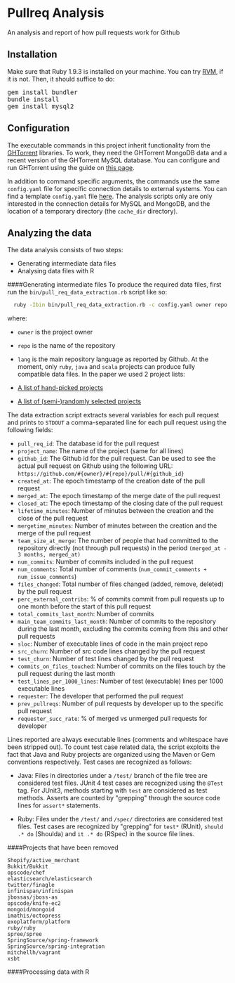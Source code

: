 # Pullreq Analysis

An analysis and report of how pull requests work for Github

## Installation

Make sure that Ruby 1.9.3 is installed on your machine. You can 
try [RVM](https://rvm.io/), if it is not. Then, it should suffice
to do:

<pre>
gem install bundler
bundle install
gem install mysql2
</pre>

## Configuration 

The executable commands in this project inherit functionality from the
[GHTorrent](https://github.com/gousiosg/github-mirror) libraries. 
To work, they need the GHTorrent MongoDB data and a recent version of
the GHTorrent MySQL database. You can configure and run GHTorrent
using the guide on [this page](https://github.com/gousiosg/github-mirror/wiki/Setting-up-a-mirroring-cluster).

In addition to command specific arguments, the commands use the same
`config.yaml` file for specific connection details to external systems.  You
can find a template `config.yaml` file
[here](https://github.com/gousiosg/github-mirror/blob/master/config.yaml.tmpl).
The analysis scripts only are only interested in the connection details for
MySQL and MongoDB, and the location of a temporary directory 
(the `cache_dir` directory).

## Analyzing the data

The data analysis consists of two steps:

* Generating intermediate data files
* Analysing data files with R


####Generating intermediate files
To produce the required data files, first run the
`bin/pull_req_data_extraction.rb` script like so:

```bash
  ruby -Ibin bin/pull_req_data_extraction.rb -c config.yaml owner repo lang
```

where: 
* `owner` is the project owner
* `repo` is the name of the repository
* `lang` is the main repository language as reported by Github. At the moment,
only `ruby`, `java` and `scala` projects can produce fully compatible data
files. In the paper we used 2 project lists:

* [A list of hand-picked projects](projects.txt)
* [A list of (semi-)randomly selected projects](random-projects.txt)

The data extraction script extracts several variables
for each pull request and prints to `STDOUT` a comma-separated
line for each pull request using the following fields: 

* `pull_req_id`: The database id for the pull request
* `project_name`: The name of the project (same for all lines)
* `github_id`: The Github id for the pull request. Can be used to see the
actual pull request on Github using the following URL:
`https://github.com/#{owner}/#{repo}/pull/#{github_id}`
* `created_at`: The epoch timestamp of the creation date of the pull request
* `merged_at`: The epoch timestamp of the merge date of the pull request
* `closed_at`: The epoch timestamp of the closing date of the pull request
* `lifetime_minutes`: Number of minutes between the creation and the close of
the pull request
* `mergetime_minutes`: Number of minutes between the creation and the merge of
the pull request
* `team_size_at_merge`: The number of people that had committed to the
     repository directly (not through pull requests) in the period
     `(merged_at - 3 months, merged_at)`
* `num_commits`: Number of commits included in the pull request
* `num_comments`: Total number of comments (`num_commit_comments + num_issue_comments`)
* `files_changed`: Total number of files changed (added, remove, deleted) by the
pull request
* `perc_external_contribs`: % of commits commit from pull requests up to one month
before the start of this pull request
* `total_commits_last_month`: Number of commits
* `main_team_commits_last_month`: Number of commits to the repository during
the last month, excluding the commits coming from this and other pull requests
* `sloc`: Number of executable lines of code in the main project repo
* `src_churn`: Number of src code lines changed by the pull request
* `test_churn`: Number of test lines changed by the pull request
* `commits_on_files_touched`: Number of commits on the files touch by the
pull request during the last month
* `test_lines_per_1000_lines`: Number of test (executable) lines per 1000 executable lines
* `requester`: The developer that performed the pull request
* `prev_pullreqs`: Number of pull requests by developer up to the specific pull request
* `requester_succ_rate`: % of merged vs unmerged pull requests for developer

Lines reported are always executable lines (comments and whitespace have been
stripped out). To count test case related data, the script 
exploits the fact that Java and Ruby projects are organized using the
Maven or Gem conventions respectively. Test cases are recognized as
follows:

* Java: Files in directories under a `/test/` branch of the file tree are
considered test files. JUnit 4 test cases are recognized using the `@Test`
tag. For JUnit3, methods starting with `test` are considered as test methods.
Asserts are counted by "grepping" through the source code lines for `assert*`
statements.

* Ruby: Files under the `/test/` and `/spec/` directories are considered
test files. Test cases are recognized by "grepping" for `test*` (RUnit),
`should .* do` (Shoulda) and `it .* do` (RSpec) in the source file lines.

####Projects that have been removed
````
Shopify/active_merchant
Bukkit/Bukkit
opscode/chef
elasticsearch/elasticsearch
twitter/finagle
infinispan/infinispan
jbossas/jboss-as
opscode/knife-ec2
mongoid/mongoid
imathis/octopress
exoplatform/platform
ruby/ruby
spree/spree
SpringSource/spring-framework
SpringSource/spring-integration
mitchellh/vagrant
xsbt
````
####Processing data with R

